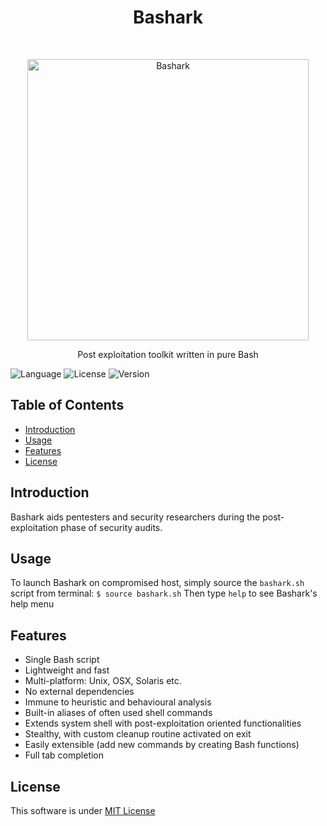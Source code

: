 <h1 align="center"> Bashark </h1> <br>
<p align="center">
  <a>
    <img alt="Bashark" title="Bashark" src="logo.svg" width="450">
  </a>
</p>

<p align="center">
  Post exploitation toolkit written in pure Bash
</p>

![Language](https://img.shields.io/badge/Language-Bash-blue.svg?longCache=true&style=flat-square)   ![License](https://img.shields.io/badge/License-MIT-red.svg?longCache=true&style=flat-square)   ![Version](https://img.shields.io/badge/Version-1.0-green.svg?longCache=true&style=flat-square)

## Table of Contents

- [Introduction](#introduction)
- [Usage](#usage)
- [Features](#features)
- [License](#license)

## Introduction
Bashark aids pentesters and security researchers during the post-exploitation phase of security audits.

## Usage
To launch Bashark on compromised host, simply source the `bashark.sh` script from terminal:
`$ source bashark.sh`
Then type `help` to see Bashark's help menu


## Features

* Single Bash script
* Lightweight and fast
* Multi-platform: Unix, OSX, Solaris etc.
* No external dependencies
* Immune to heuristic and behavioural analysis
* Built-in aliases of often used shell commands
* Extends system shell with post-exploitation oriented functionalities
* Stealthy, with custom cleanup routine activated on exit
* Easily extensible (add new commands by creating Bash functions) 
* Full tab completion



## License
This software is under [MIT License](https://en.wikipedia.org/wiki/MIT_License)


